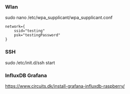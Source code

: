 ### Wlan
sudo nano /etc/wpa_supplicant/wpa_supplicant.conf

```
network={
    ssid="testing"
    psk="testingPassword"
}
```

### SSH
sudo /etc/init.d/ssh start

### InfluxDB Grafana
https://www.circuits.dk/install-grafana-influxdb-raspberry/
